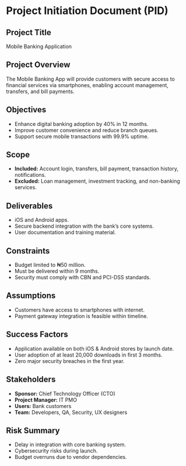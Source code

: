 # Project Initiation Document (PID)

## Project Title
Mobile Banking Application

## Project Overview
The Mobile Banking App will provide customers with secure access to financial services via smartphones, enabling account management, transfers, and bill payments.

## Objectives
- Enhance digital banking adoption by 40% in 12 months.
- Improve customer convenience and reduce branch queues.
- Support secure mobile transactions with 99.9% uptime.

## Scope
- **Included:** Account login, transfers, bill payment, transaction history, notifications.
- **Excluded:** Loan management, investment tracking, and non-banking services.

## Deliverables
- iOS and Android apps.
- Secure backend integration with the bank’s core systems.
- User documentation and training material.

## Constraints
- Budget limited to ₦50 million.
- Must be delivered within 9 months.
- Security must comply with CBN and PCI-DSS standards.

## Assumptions
- Customers have access to smartphones with internet.
- Payment gateway integration is feasible within timeline.

## Success Factors
- Application available on both iOS & Android stores by launch date.
- User adoption of at least 20,000 downloads in first 3 months.
- Zero major security breaches in the first year.

## Stakeholders
- **Sponsor:** Chief Technology Officer (CTO)
- **Project Manager:** IT PMO
- **Users:** Bank customers
- **Team:** Developers, QA, Security, UX designers

## Risk Summary
- Delay in integration with core banking system.
- Cybersecurity risks during launch.
- Budget overruns due to vendor dependencies.

